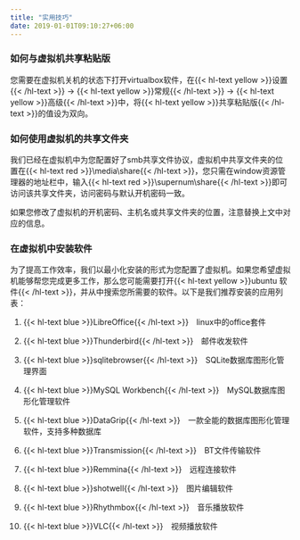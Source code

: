 ```yaml
---
title: "实用技巧"
date: 2019-01-01T09:10:27+06:00
---
```


### 如何与虚拟机共享粘贴版  

您需要在虚拟机关机的状态下打开virtualbox软件，在{{< hl-text yellow >}}设置{{< /hl-text >}} -> {{< hl-text yellow >}}常规{{< /hl-text >}} -> {{< hl-text yellow >}}高级{{< /hl-text >}}中，将{{< hl-text yellow >}}共享粘贴版{{< /hl-text >}}的值设为双向。  

### 如何使用虚拟机的共享文件夹  

我们已经在虚拟机中为您配置好了smb共享文件协议，虚拟机中共享文件夹的位置在{{< hl-text red >}}\\media\share{{< /hl-text >}}，您只需在window资源管理器的地址栏中，输入{{< hl-text red >}}\\supernum\share{{< /hl-text >}}即可访问该共享文件夹，访问密码与默认开机密码一致。  

如果您修改了虚拟机的开机密码、主机名或共享文件夹的位置，注意替换上文中对应的信息。  

### 在虚拟机中安装软件  

为了提高工作效率，我们以最小化安装的形式为您配置了虚拟机。如果您希望虚拟机能够帮您完成更多工作，那么您可能需要打开{{< hl-text yellow >}}ubuntu 软件{{< /hl-text >}}，并从中搜索您所需要的软件。以下是我们推荐安装的应用列表：  

1. {{< hl-text blue >}}LibreOffice{{< /hl-text >}}&emsp;linux中的office套件  

1. {{< hl-text blue >}}Thunderbird{{< /hl-text >}}&emsp;邮件收发软件  

1. {{< hl-text blue >}}sqlitebrowser{{< /hl-text >}}&emsp;SQLite数据库图形化管理界面  

1. {{< hl-text blue >}}MySQL Workbench{{< /hl-text >}}&emsp;MySQL数据库图形化管理软件  

1. {{< hl-text blue >}}DataGrip{{< /hl-text >}}&emsp;一款全能的数据库图形化管理软件，支持多种数据库  

1. {{< hl-text blue >}}Transmission{{< /hl-text >}}&emsp;BT文件传输软件  

1. {{< hl-text blue >}}Remmina{{< /hl-text >}}&emsp;远程连接软件  

1. {{< hl-text blue >}}shotwell{{< /hl-text >}}&emsp;图片编辑软件  

1. {{< hl-text blue >}}Rhythmbox{{< /hl-text >}}&emsp;音乐播放软件  

1. {{< hl-text blue >}}VLC{{< /hl-text >}}&emsp;视频播放软件  
